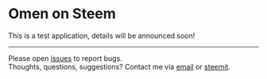 # Omen on Steem

This is a test application, details will be announced soon!

<hr>

Please open [issues](https://github.com/feruzm/omen/issues) to report bugs.  
Thoughts, questions, suggestions? Contact me via [email](mailto:info@esteem.ws) or [steemit](https://steemit.com/@good-karma).
